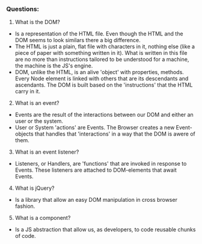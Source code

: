### Questions:
1. What is the DOM?
* Is a representation of the HTML file. Even though the HTML and the DOM seems to look similars there a big difference.
* The HTML is just a plain, flat file with characters in it, nothing else (like a piece of paper with something written in it). What is written in this file are no more than instructions tailored to be understood for a machine, the machine is the JS's engine.
* DOM, unlike the HTML, is an alive 'object' with properties, methods. Every Node element is linked with others that are its descendants and ascendants. The DOM is built based on the 'instructions' that the HTML carry in it.

2. What is an event?
* Events are the result of the interactions between our DOM and either an user or the system.
* User or System 'actions' are Events. The Browser creates a new Event-objects that handles that 'interactions' in a way that the DOM is awere of them.

3. What is an event listener?
* Listeners, or Handlers, are 'functions' that are invoked in response to Events. These listeners are attached to DOM-elements that await Events.

4. What is jQuery?
* Is a library that allow an easy DOM manipulation in cross browser fashion.

5. What is a component?
* Is a JS abstraction that allow us, as developers, to code reusable chunks of code.